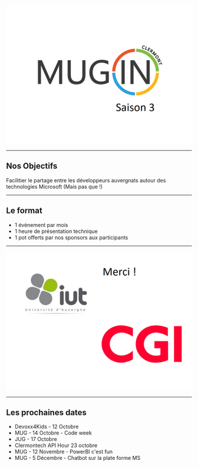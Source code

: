 ![Logo](assets/background.png)

---

## Nos Objectifs 

Facilitier le partage entre les développeurs auvergnats autour des technologies Microsoft (Mais pas que !)

---

## Le format

* 1 évènement par mois
* 1 heure de présentation technique
* 1 pot offerts par nos sponsors aux participants

---

![Logo](assets/sponsors.png)

---

## Les prochaines dates  

* Devoxx4Kids - 12 Octobre 
* MUG - 14 Octobre - Code week
* JUG - 17 Octobre 
* Clermontech API Hour 23 octobre  
* MUG - 12 Novembre - PowerBI c'est fun
* MUG - 5 Décembre - Chatbot sur la plate forme MS



